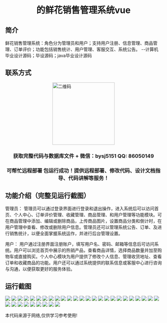 <p><h1 align="center">的鲜花销售管理系统vue</h1></p>

## 简介
鲜花销售管理系统：角色分为管理员和用户；支持用户注册、信息管理、商品管理、订单评价；功能包括销售统计、用户管理、客服交互、系统公告。    --计算机毕业设计源码；毕设源码；java毕业设计源码


## 联系方式
<img src="https://bs-1329754181.cos.ap-shanghai.myqcloud.com/wx.jpg" alt="二维码" style="display: block; margin: 0 auto;" width="200px">
<p><h3 align="center">获取完整代码与数据库文件 + 微信：bysj5151 QQ: 86050149</h3></p>
<p><h3 align="center">可帮忙远程部署 包运行成功！提供远程部署、修改代码、设计文档指导、代码讲解等服务！</h3></p>

## 功能介绍（完整见运行截图）
管理员： 管理员可以通过登录界面进行登录和退出操作，进入系统后可以访问首页、个人中心、订单评价管理、收藏管理、商品管理、和用户管理等功能模块。可在商品管理中添加、编辑或删除商品，上传商品图片，设置商品分类和倒计时，在用户管理中查看、修改或删除用户信息。管理员还可以管理系统公告、订单、及进行销售统计，以便全面掌握系统运作，并进行后台管理设置。

用户： 用户通过注册界面注册账户，填写用户名、密码、邮箱等信息后可访问系统。用户可以浏览首页中展示的热销产品，查看商品详情，选择商品数量并加至购物车或直接购买。个人中心模块为用户提供了修改个人信息、管理收货地址、查看订单和收藏商品的功能。用户还可以通过系统提供的联系信息或客服中心进行咨询与沟通，以便获取更好的服务体验。


## 运行截图
![](https://bs-1329754181.cos.ap-shanghai.myqcloud.com/ssm/FlowerSalesManagementSystem/img/001.jpg)
![](https://bs-1329754181.cos.ap-shanghai.myqcloud.com/ssm/FlowerSalesManagementSystem/img/002.jpg)
![](https://bs-1329754181.cos.ap-shanghai.myqcloud.com/ssm/FlowerSalesManagementSystem/img/003.jpg)
![](https://bs-1329754181.cos.ap-shanghai.myqcloud.com/ssm/FlowerSalesManagementSystem/img/004.jpg)
![](https://bs-1329754181.cos.ap-shanghai.myqcloud.com/ssm/FlowerSalesManagementSystem/img/005.jpg)
![](https://bs-1329754181.cos.ap-shanghai.myqcloud.com/ssm/FlowerSalesManagementSystem/img/006.jpg)
![](https://bs-1329754181.cos.ap-shanghai.myqcloud.com/ssm/FlowerSalesManagementSystem/img/007.jpg)
![](https://bs-1329754181.cos.ap-shanghai.myqcloud.com/ssm/FlowerSalesManagementSystem/img/008.jpg)
![](https://bs-1329754181.cos.ap-shanghai.myqcloud.com/ssm/FlowerSalesManagementSystem/img/009.jpg)
![](https://bs-1329754181.cos.ap-shanghai.myqcloud.com/ssm/FlowerSalesManagementSystem/img/010.jpg)
![](https://bs-1329754181.cos.ap-shanghai.myqcloud.com/ssm/FlowerSalesManagementSystem/img/011.jpg)
![](https://bs-1329754181.cos.ap-shanghai.myqcloud.com/ssm/FlowerSalesManagementSystem/img/012.jpg)
![](https://bs-1329754181.cos.ap-shanghai.myqcloud.com/ssm/FlowerSalesManagementSystem/img/013.jpg)
![](https://bs-1329754181.cos.ap-shanghai.myqcloud.com/ssm/FlowerSalesManagementSystem/img/014.jpg)
![](https://bs-1329754181.cos.ap-shanghai.myqcloud.com/ssm/FlowerSalesManagementSystem/img/015.jpg)
![](https://bs-1329754181.cos.ap-shanghai.myqcloud.com/ssm/FlowerSalesManagementSystem/img/016.jpg)
![](https://bs-1329754181.cos.ap-shanghai.myqcloud.com/ssm/FlowerSalesManagementSystem/img/017.jpg)
![](https://bs-1329754181.cos.ap-shanghai.myqcloud.com/ssm/FlowerSalesManagementSystem/img/018.jpg)
![](https://bs-1329754181.cos.ap-shanghai.myqcloud.com/ssm/FlowerSalesManagementSystem/img/019.jpg)
![](https://bs-1329754181.cos.ap-shanghai.myqcloud.com/ssm/FlowerSalesManagementSystem/img/020.jpg)
![](https://bs-1329754181.cos.ap-shanghai.myqcloud.com/ssm/FlowerSalesManagementSystem/img/021.jpg)
![](https://bs-1329754181.cos.ap-shanghai.myqcloud.com/ssm/FlowerSalesManagementSystem/img/022.jpg)
![](https://bs-1329754181.cos.ap-shanghai.myqcloud.com/ssm/FlowerSalesManagementSystem/img/023.jpg)
![](https://bs-1329754181.cos.ap-shanghai.myqcloud.com/ssm/FlowerSalesManagementSystem/img/024.jpg)
![](https://bs-1329754181.cos.ap-shanghai.myqcloud.com/ssm/FlowerSalesManagementSystem/img/025.jpg)
![](https://bs-1329754181.cos.ap-shanghai.myqcloud.com/ssm/FlowerSalesManagementSystem/img/026.jpg)
![](https://bs-1329754181.cos.ap-shanghai.myqcloud.com/ssm/FlowerSalesManagementSystem/img/027.jpg)
![](https://bs-1329754181.cos.ap-shanghai.myqcloud.com/ssm/FlowerSalesManagementSystem/img/028.jpg)
![](https://bs-1329754181.cos.ap-shanghai.myqcloud.com/ssm/FlowerSalesManagementSystem/img/029.jpg)
![](https://bs-1329754181.cos.ap-shanghai.myqcloud.com/ssm/FlowerSalesManagementSystem/img/030.jpg)
![](https://bs-1329754181.cos.ap-shanghai.myqcloud.com/ssm/FlowerSalesManagementSystem/img/031.jpg)
![](https://bs-1329754181.cos.ap-shanghai.myqcloud.com/ssm/FlowerSalesManagementSystem/img/032.jpg)
![](https://bs-1329754181.cos.ap-shanghai.myqcloud.com/ssm/FlowerSalesManagementSystem/img/033.jpg)
![](https://bs-1329754181.cos.ap-shanghai.myqcloud.com/ssm/FlowerSalesManagementSystem/img/034.jpg)

<p>本代码来源于网络,仅供学习参考使用!</p>
